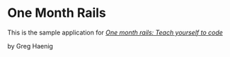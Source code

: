 # One Month Rails

This is the sample application for
[*One month rails: Teach yourself to code*](Http://onemonthrails.com)

by Greg Haenig